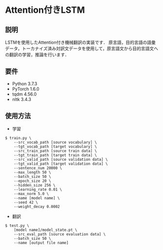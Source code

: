 # Attention付きLSTM

## 説明

LSTMを使用したAttention付き機械翻訳の実装です．
原言語，目的言語の語彙データ，トーカナイズ済み対訳文データを使用して，原言語文から目的言語文への翻訳の学習，推論を行います．

## 要件

- Python 3.7.3
- PyTorch 1.6.0
- tqdm 4.56.0
- nltk 3.4.3

## 使用方法

- 学習

```
$ train.py \
    --src_vocab_path [source vocabulary] \
    --tgt_vocab_path [target vocabulary] \
    --src_train_path [source train data] \
    --tgt_train_path [target train data] \
    --src_valid_path [source validation data] \
    --tgt_valid_path [target validation data] \
    --sentence_num 20000 \
    --max_length 50 \
    --batch_size 50 \
    --epoch_size 20 \
    --hidden_size 256 \
    --learning_rate 0.01 \
    --max_norm 5.0 \
    --name [model name] \
    --seed 42 \
    --weight_decay 0.0002
```

- 翻訳

```
$ test.py \
    [model name]/model_state.pt \
    --src_eval_path [source evaluation data] \
    --batch_size 50 \
    --name [output file name]
```